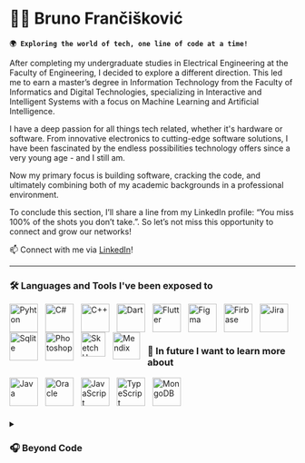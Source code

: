 # 👨‍💻 Bruno Frančišković

**`🌍 Exploring the world of tech, one line of code at a time!`**

  After completing my undergraduate studies in Electrical Engineering at the Faculty of Engineering, I decided to explore a different direction. This led me to earn a master’s degree in Information Technology from the Faculty of Informatics and Digital Technologies, specializing in Interactive and Intelligent Systems with a focus on Machine Learning and Artificial Intelligence.

I have a deep passion for all things tech related, whether it's hardware or software. From innovative electronics to cutting-edge software solutions, I have been fascinated by the endless possibilities technology offers since a very young age - and I still am.

Now my primary focus is building software, cracking the code, and ultimately combining both of my academic backgrounds in a professional environment.

To conclude this section, I’ll share a line from my LinkedIn profile: “You miss 100% of the shots you don’t take.”. So let’s not miss this opportunity to connect and grow our networks!

📫 Connect with me via [LinkedIn](https://www.linkedin.com/in/bruno-fran%C4%8Di%C5%A1kovi%C4%87-622015278/)!

---

### 🛠️ Languages and Tools I've been exposed to

<img align="left" alt="Pyhton" width="50px" style="padding-right:10px;" src="https://cdn.jsdelivr.net/gh/devicons/devicon/icons/python/python-original.svg" title="Python"/>
<img align="left" alt="C#" width="50px" style="padding-right:10px;" src="https://cdn.jsdelivr.net/gh/devicons/devicon/icons/csharp/csharp-original.svg" title="C#"/>
<img align="left" alt="C++" width="50px" style="padding-right:10px;" src="https://cdn.jsdelivr.net/gh/devicons/devicon/icons/cplusplus/cplusplus-original.svg" title="C++"/>
<img align="left" alt="Dart" width="50px" style="padding-right:10px;" src="https://cdn.jsdelivr.net/gh/devicons/devicon/icons/dart/dart-original.svg" title="Dart"/>
<img align="left" alt="Flutter" width="50px" style="padding-right:10px;" src="https://cdn.jsdelivr.net/gh/devicons/devicon/icons/flutter/flutter-original.svg" title="Flutter"/>
<img align="left" alt="Figma" width="50px" style="padding-right:10px;" src="https://cdn.jsdelivr.net/gh/devicons/devicon/icons/figma/figma-original.svg" title="Figma"/>
<img align="left" alt="Firbase" width="50px" style="padding-right:10px;" src="https://cdn.jsdelivr.net/gh/devicons/devicon/icons/firebase/firebase-original.svg" title="Firebase"/>
<img align="left" alt="Jira" width="50px" style="padding-right:10px;" src="https://cdn.jsdelivr.net/gh/devicons/devicon/icons/jira/jira-original.svg" title="Jira"/>
<img align="left" alt="Sqlite" width="50px" style="padding-right:10px;" src="https://cdn.jsdelivr.net/gh/devicons/devicon/icons/sqlite/sqlite-original.svg" title="Sqlite"/>          
<img align="left" alt="Photoshop" width="50px" style="padding-right:10px;" src="https://cdn.jsdelivr.net/gh/devicons/devicon/icons/photoshop/photoshop-original.svg" title="Photoshop"/>
<img align="left" alt="SketchUp" width="43px" style="padding-right:10px;" src="https://www.sketchupaustralia.com.au/wp-content/uploads/SketchUp-Mark-1200pxl-RGB.png" title="SketchUp"/>
<img align="left" alt="Mendix" width="48px" style="padding-right:10px;" src="https://www.pyze.com/wp-content/uploads/2021/03/mendix-logo-1.png" title="Mendix"/><br><br>

#

### 🔎 In future I want to learn more about

<img align="left" alt="Java" width="50px" style="padding-right:10px;" src="https://cdn.jsdelivr.net/gh/devicons/devicon@latest/icons/java/java-plain.svg" title="Java"/>
<img align="left" alt="Oracle" width="50px" style="padding-right:10px;" src="https://cdn.icon-icons.com/icons2/2699/PNG/512/oracle_logo_icon_168918.png" title="Oracle"/>
<img align="left" alt="JavaScript" width="50px" style="padding-right:10px;" src="https://cdn.jsdelivr.net/gh/devicons/devicon/icons/javascript/javascript-original.svg" title="JavaScript"/>
<img align="left" alt="TypeScript" width="50px" style="padding-right:10px;" src="https://cdn.jsdelivr.net/gh/devicons/devicon/icons/typescript/typescript-original.svg" title="TypeScript"/>
<img align="left" alt="MongoDB" width="50px" style="padding-right:10px;" src="https://cdn.jsdelivr.net/gh/devicons/devicon@latest/icons/mongodb/mongodb-original.svg" title="MongoDB"/>
<br><br>

#

<details>
<summary><h3>🎧 Beyond Code</h3></summary>
When I’m not working, you’ll find me: <br><br>

📀 Spinning beats as a part time DJ. <br>
🎣 Fishing for the next big catch. <br>
🏋️‍♂️ Pushing my limits in the gym. <br>
🏀 Watching or playing my favorite sports. <br>
🎬 Live Streaming <br>

</details>


          







<!--
**BrunosCodeLab/BrunosCodeLab** is a ✨ _special_ ✨ repository because its `README.md` (this file) appears on your GitHub profile.

Here are some ideas to get you started:

- 🔭 I’m currently working on ...
- 🌱 I’m currently learning ...
- 👯 I’m looking to collaborate on ...
- 🤔 I’m looking for help with ...
- 💬 Ask me about ...
- 📫 How to reach me: ...
- 😄 Pronouns: ...
- ⚡ Fun fact: ...
-->
